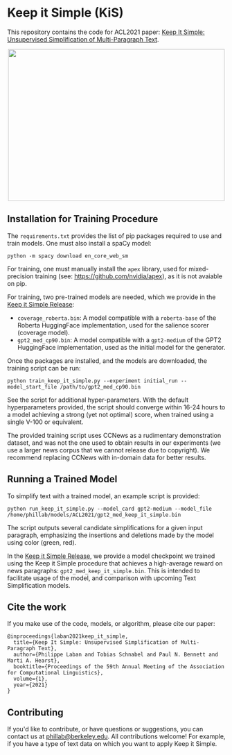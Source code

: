 # Keep it Simple (KiS)

This repository contains the code for ACL2021 paper: [Keep It Simple: Unsupervised Simplification of Multi-Paragraph Text](https://people.eecs.berkeley.edu/~phillab/pdfs/ACL2021_Keep_It_Simple.pdf).

<p align="center">
  <img width="500" height="350" src="https://people.eecs.berkeley.edu/~phillab/images/Keep_It_Simple.png">
</p>

## Installation for Training Procedure

The `requirements.txt` provides the list of pip packages required to use and train models.
One must also install a spaCy model:
```
python -m spacy download en_core_web_sm
```

For training, one must manually install the `apex` library, used for mixed-precision training (see: https://github.com/nvidia/apex), as it is not avaiable on pip.

For training, two pre-trained models are needed, which we provide in the [Keep it Simple Release](https://github.com/tingofurro/keep_it_simple/releases/tag/0.1):
- `coverage_roberta.bin`: A model compatible with a `roberta-base` of the Roberta HuggingFace implementation, used for the salience scorer (coverage model).
- `gpt2_med_cp90.bin`: A model compatible with a `gpt2-medium` of the GPT2 HuggingFace implementation, used as the initial model for the generator.

Once the packages are installed, and the models are downloaded, the training script can be run:
```
python train_keep_it_simple.py --experiment initial_run --model_start_file /path/to/gpt2_med_cp90.bin
```

See the script for additional hyper-parameters. With the default hyperparameters provided, the script should converge within 16-24 hours to a model achieving a strong (yet not optimal) score, when trained using a single V-100 or equivalent.

The provided training script uses CCNews as a rudimentary demonstration dataset, and was not the one used to obtain results in our experiments (we use a larger news corpus that we cannot release due to copyright). We recommend replacing CCNews with in-domain data for better results.

## Running a Trained Model

To simplify text with a trained model, an example script is provided:
```
python run_keep_it_simple.py --model_card gpt2-medium --model_file /home/phillab/models/ACL2021/gpt2_med_keep_it_simple.bin
```

The script outputs several candidate simplifications for a given input paragraph, emphasizing the insertions and deletions made by the model using color (green, red).

In the [Keep it Simple Release](https://github.com/tingofurro/keep_it_simple/releases/tag/0.1), we provide a model checkpoint we trained using the Keep it Simple procedure that achieves a high-average reward on news paragraphs: `gpt2_med_keep_it_simple.bin`.
This is intended to facilitate usage of the model, and comparison with upcoming Text Simplification models.

## Cite the work

If you make use of the code, models, or algorithm, please cite our paper:
```
@inproceedings{laban2021keep_it_simple,
  title={Keep It Simple: Unsupervised Simplification of Multi-Paragraph Text},
  author={Philippe Laban and Tobias Schnabel and Paul N. Bennett and Marti A. Hearst},
  booktitle={Proceedings of the 59th Annual Meeting of the Association for Computational Linguistics},
  volume={1},
  year={2021}
}
```

## Contributing

If you'd like to contribute, or have questions or suggestions, you can contact us at phillab@berkeley.edu.
All contributions welcome! For example, if you have a type of text data on which you want to apply Keep it Simple.


